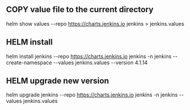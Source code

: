 ## COPY value file to the current directory
helm show values --repo https://charts.jenkins.io jenkins > jenkins.values

## HELM install
helm install jenkins --repo https://charts.jenkins.io jenkins -n jenkins --create-namespace --values jenkins.values --version 4.1.14

## HELM upgrade new version
helm upgrade jenkins --repo https://charts.jenkins.io jenkins -n jenkins --values jenkins.values


